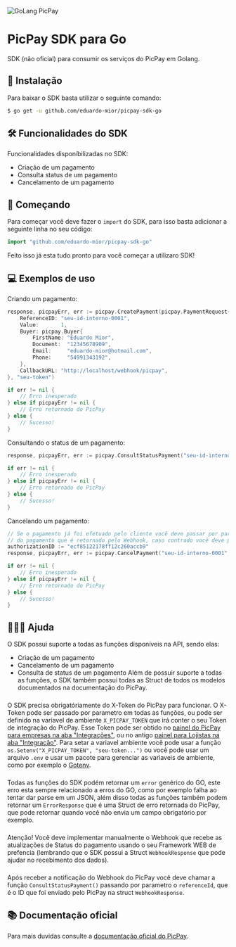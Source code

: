 ![GoLang PicPay](https://i.imgur.com/fvtdEXO.png)
# PicPay SDK para Go
SDK (não oficial) para consumir os serviços do PicPay em Golang.

## 📲  Instalação
Para baixar o SDK basta utilizar o seguinte comando:
```bash
$ go get -u github.com/eduardo-mior/picpay-sdk-go
```

## 🛠 Funcionalidades do SDK
Funcionalidades disponíbilizadas no SDK:
- Criação de um pagamento
- Consulta status de um pagamento
- Cancelamento de um pagamento

## 🌟  Começando 
Para começar você deve fazer o `import` do SDK, para isso basta adicionar a seguinte linha no seu código:
```go
import "github.com/eduardo-mior/picpay-sdk-go"
```
Feito isso já esta tudo pronto para você começar a utilizaro SDK!

## 💻  Exemplos de uso
Criando um pagamento:
```go
response, picpayErr, err := picpay.CreatePayment(picpay.PaymentRequest{
    ReferenceID: "seu-id-interno-0001",
    Value:       1,
    Buyer: picpay.Buyer{
        FirstName: "Eduardo Mior",
        Document:  "12345678909",
        Email:     "eduardo-mior@hotmail.com",
        Phone:     "54991343192",
    },
    CallbackURL: "http://localhost/webhook/picpay",
}, "seu-token")

if err != nil {
    // Erro inesperado
} else if picpayErr != nil {
    // Erro retornado do PicPay
} else {
    // Sucesso!
}
```

Consultando o status de um pagamento:
```go
response, picpayErr, err := picpay.ConsultStatusPayment("seu-id-interno-0001", "seu-token")

if err != nil {
    // Erro inesperado
} else if picpayErr != nil {
    // Erro retornado do PicPay
} else {
    // Sucesso!
}
```

Cancelando um pagamento:
```go
// Se o pagamento já foi efetuado pelo cliente você deve passar por parâmetro o authorizationID 
// do pagamento que é retornado pelo Webhook, caso contrado você deve passar nil
authorizationID := "ecf85122178ff12c260accb9"
response, picpayErr, err := picpay.CancelPayment("seu-id-interno-0001", &authorizationID, "seu-token")

if err != nil {
    // Erro inesperado
} else if picpayErr != nil {
    // Erro retornado do PicPay
} else {
    // Sucesso!
}
```

## 🙋🏻‍♂️  Ajuda
O SDK possui suporte a todas as funções disponíveis na API, sendo elas:
 - Criação de um pagamento
 - Cancelamento de um pagamento
 - Consulta de status de um pagamento
Além de possuir suporte a todas as funções, o SDK também possui todas as Struct de todos os modelos documentados na documentação do PicPay.
###
O SDK precisa obrigatóriamente do X-Token do PicPay para funcionar. O X-Token pode ser passado por parametro em todas as funções, ou pode ser definido na variavel de ambiente `X_PICPAY_TOKEN` que irá conter o seu Token de integração do PicPay. Esse Token pode ser obtido no [painel do PicPay para empresas na aba "Integrações"](https://painel-empresas.picpay.com/integracoes), ou no antigo [painel para Lojistas na aba "Integração"](https://lojista.picpay.com/ecommerce-token). Para setar a variavel ambiente você pode usar a função `os.Setenv("X_PICPAY_TOKEN", "seu-token...")` ou você pode usar um arquivo `.env` e usar um pacote para gerenciar as variaveis de ambiente, como por exemplo o [Gotenv](https://github.com/subosito/gotenv).
###
Todas as funções do SDK podém retornar um `error` genérico do GO, este erro esta sempre relacionado a erros do GO, como por exemplo falha ao tentar dar parse em um JSON, além disso todas as funções também podem retornar um `ErrorResponse` que é uma Struct de erro retornada do PicPay, que pode retornar quando você não envia um campo obrigatório por exemplo.
###
Atenção! Você deve implementar manualmente o Webhook que recebe as atualizações de Status do pagamento usando o seu Framework WEB de prefencia (lembrando que o SDK possui a Struct `WebhookResponse` que pode ajudar no recebimento dos dados).
###
Após receber a notificação do Webhook do PicPay você deve chamar a função `ConsultStatusPayment()` passando por parametro o `referenceId`, que é o ID que foi enviado pelo PicPay na struct `WebhookResponse`.
## 📚 Documentação oficial
Para mais duvidas consulte a [documentação oficial do PicPay](https://picpay.github.io/picpay-docs-digital-payments/).
